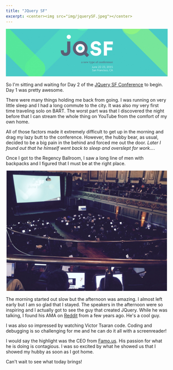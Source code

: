 ```yaml
---
title: "JQuery SF"
excerpt: <center><img src="img/jquerySF.jpeg"></center>
---
```


<center><img src='../img/jquerySF.jpeg'></center>  

So I'm sitting and waiting for Day 2 of the [JQuery SF Conference](<http://jquerysf.com>) to begin. Day 1 was pretty awesome. 

There were many things holding me back from going. I was running on very little sleep and I had a long commute to the city. It was also my very first time traveling solo on BART. The worst part was that I discovered the night before that I can stream the whole thing on YouTube from the comfort of my own home. 

All of those factors made it extremely difficult to get up in the morning and drag my lazy butt to the conference. However, the hubby bear, as usual, decided to be a big pain in the behind and forced me out the door. *Later I found out that he himself went back to sleep and overslept for work...*. 

Once I got to the Regency Ballroom, I saw a long line of men with backpacks and I figured that I must be at the right place.

<center><img style="max-width: 500px" src="../img/regency.jpg"></center> 

The morning started out slow but the afternoon was amazing. I almost left early but I am so glad that I stayed. The speakers in the afternoon were so inspiring and I actually got to see the guy that created JQuery. While he was talking, I found his AMA on [Reddit](<http://www.reddit.com/r/IAmA/comments/h42ak/i_am_john_resig_creator_of_jquery_ama/>) from a few years ago. He's a cool guy. 

I was also so impressed by watching Victor Tsaran code. Coding and debugging is so challenging for me and he can do it all with a screenreader! 

I would say the highlight was the CEO from [Famo.us](<http://famous.org>). His passion for what he is doing is contagious. I was so excited by what he showed us that I showed my hubby as soon as I got home.

Can't wait to see what today brings!